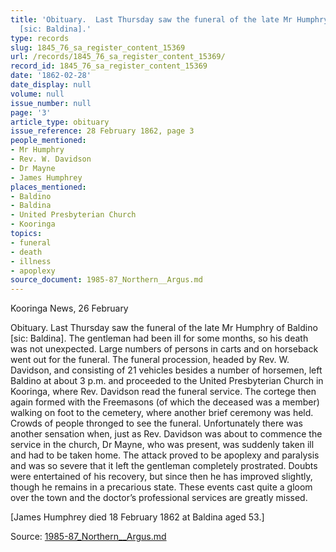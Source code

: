 ```yaml
---
title: 'Obituary.  Last Thursday saw the funeral of the late Mr Humphry of Baldino
  [sic: Baldina].'
type: records
slug: 1845_76_sa_register_content_15369
url: /records/1845_76_sa_register_content_15369/
record_id: 1845_76_sa_register_content_15369
date: '1862-02-28'
date_display: null
volume: null
issue_number: null
page: '3'
article_type: obituary
issue_reference: 28 February 1862, page 3
people_mentioned:
- Mr Humphry
- Rev. W. Davidson
- Dr Mayne
- James Humphrey
places_mentioned:
- Baldino
- Baldina
- United Presbyterian Church
- Kooringa
topics:
- funeral
- death
- illness
- apoplexy
source_document: 1985-87_Northern__Argus.md
---
```


Kooringa News, 26 February

Obituary.  Last Thursday saw the funeral of the late Mr Humphry of Baldino [sic: Baldina].  The gentleman had been ill for some months, so his death was not unexpected.  Large numbers of persons in carts and on horseback went out for the funeral.  The funeral procession, headed by Rev. W. Davidson, and consisting of 21 vehicles besides a number of horsemen, left Baldino at about 3 p.m. and proceeded to the United Presbyterian Church in Kooringa, where Rev. Davidson read the funeral service.  The cortege then again formed with the Freemasons (of which the deceased was a member) walking on foot to the cemetery, where another brief ceremony was held.  Crowds of people thronged to see the funeral.  Unfortunately there was another sensation when, just as Rev. Davidson was about to commence the service in the church, Dr Mayne, who was present, was suddenly taken ill and had to be taken home.  The attack proved to be apoplexy and paralysis and was so severe that it left the gentleman completely prostrated. Doubts were entertained of his recovery, but since then he has improved slightly, though he remains in a precarious state.  These events cast quite a gloom over the town and the doctor’s professional services are greatly missed.

[James Humphrey died 18 February 1862 at Baldina aged 53.]

Source: [1985-87_Northern__Argus.md](/downloads/markdown/1985-87_Northern__Argus.md)

